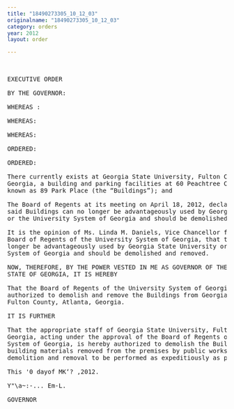 ```yaml
---
title: "18490273305_10_12_03"
originalname: "18490273305_10_12_03"
category: orders
year: 2012
layout: order

---
```

<pre>
 

EXECUTIVE ORDER

BY THE GOVERNOR:

WHEREAS :

WHEREAS:

WHEREAS:

ORDERED:

ORDERED:

There currently exists at Georgia State University, Fulton County, Atlanta,
Georgia, a building and parking facilities at 60 Peachtree Center Avenue, also
known as 89 Park Place (the “Buildings”); and

The Board of Regents at its meeting on April 18, 2012, declared by resolution that
said Buildings can no longer be advantageously used by Georgia State University
or the University System of Georgia and should be demolished and removed; and

It is the opinion of Ms. Linda M. Daniels, Vice Chancellor for Facilities of the
Board of Regents of the University System of Georgia, that the Buildings can no
longer be advantageously used by Georgia State University or the University
System of Georgia and should be demolished and removed.

NOW, THEREFORE, BY THE POWER VESTED IN ME AS GOVERNOR OF THE
STATE OF GEORGIA, IT IS HEREBY

That the Board of Regents of the University System of Georgia is hereby
authorized to demolish and remove the Buildings from Georgia State University,
Fulton County, Atlanta, Georgia.

IT IS FURTHER

That the appropriate staff of Georgia State University, Fulton County, Atlanta,
Georgia, acting under the approval of the Board of Regents of the University
System of Georgia, is hereby authorized to demolish the Buildings and to have all
building materials removed from the premises by public works contract; all said
demolition and removal to be performed as expeditiously as possible.

This '0 dayof MK‘? ,2012.

Y"\a~:-... Em-L.

GOVERNOR

</pre>
